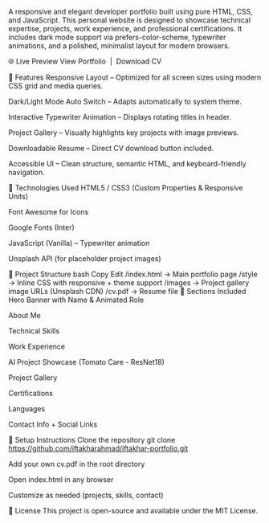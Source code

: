 A responsive and elegant developer portfolio built using pure HTML, CSS, and JavaScript. This personal website is designed to showcase technical expertise, projects, work experience, and professional certifications. It includes dark mode support via prefers-color-scheme, typewriter animations, and a polished, minimalist layout for modern browsers.

🌐 Live Preview
View Portfolio  |  Download CV

🚀 Features
Responsive Layout – Optimized for all screen sizes using modern CSS grid and media queries.

Dark/Light Mode Auto Switch – Adapts automatically to system theme.

Interactive Typewriter Animation – Displays rotating titles in header.

Project Gallery – Visually highlights key projects with image previews.

Downloadable Resume – Direct CV download button included.

Accessible UI – Clean structure, semantic HTML, and keyboard-friendly navigation.

🧠 Technologies Used
HTML5 / CSS3 (Custom Properties & Responsive Units)

Font Awesome for Icons

Google Fonts (Inter)

JavaScript (Vanilla) – Typewriter animation

Unsplash API (for placeholder project images)

📁 Project Structure
bash
Copy
Edit
/index.html        → Main portfolio page
/style             → Inline CSS with responsive + theme support
/images            → Project gallery image URLs (Unsplash CDN)
/cv.pdf            → Resume file
📌 Sections Included
Hero Banner with Name & Animated Role

About Me

Technical Skills

Work Experience

AI Project Showcase (Tomato Care - ResNet18)

Project Gallery

Certifications

Languages

Contact Info + Social Links

🔧 Setup Instructions
Clone the repository
git clone https://github.com/iftakharahmad/iftakhar-portfolio.git

Add your own cv.pdf in the root directory

Open index.html in any browser

Customize as needed (projects, skills, contact)

📝 License
This project is open-source and available under the MIT License.

